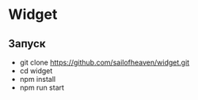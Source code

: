 # Widget
## Запуск
- git clone   https://github.com/sailofheaven/widget.git
- cd widget
- npm install
- npm run start
